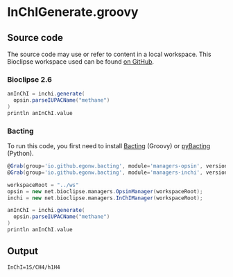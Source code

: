 # InChIGenerate.groovy
## Source code
The source code may use or refer to content in a local workspace. This
Bioclipse workspace used can be found
[on GitHub](https://github.com/bioclipse/bioclipse.scripting/tree/master/ws/).
### Bioclipse 2.6
```groovy
anInChI = inchi.generate(
  opsin.parseIUPACName("methane")
)
println anInChI.value
```
### Bacting
To run this code, you first need to install
[Bacting](https://github.com/egonw/bacting) (Groovy) or
[pyBacting](https://pypi.org/project/pybacting/) (Python).
<br />
```groovy
@Grab(group='io.github.egonw.bacting', module='managers-opsin', version='0.0.29')
@Grab(group='io.github.egonw.bacting', module='managers-inchi', version='0.0.29')

workspaceRoot = "../ws"
opsin = new net.bioclipse.managers.OpsinManager(workspaceRoot);
inchi = new net.bioclipse.managers.InChIManager(workspaceRoot);

anInChI = inchi.generate(
  opsin.parseIUPACName("methane")
)
println anInChI.value
```

## Output
```plain
InChI=1S/CH4/h1H4
```
